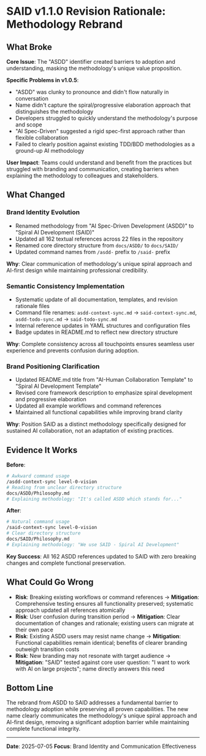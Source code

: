 # SAID v1.1.0 Revision Rationale: Methodology Rebrand

## What Broke

**Core Issue**: The "ASDD" identifier created barriers to adoption and understanding, masking the methodology's unique value proposition.

**Specific Problems in v1.0.5**:
- "ASDD" was clunky to pronounce and didn't flow naturally in conversation
- Name didn't capture the spiral/progressive elaboration approach that distinguishes the methodology
- Developers struggled to quickly understand the methodology's purpose and scope
- "AI Spec-Driven" suggested a rigid spec-first approach rather than flexible collaboration
- Failed to clearly position against existing TDD/BDD methodologies as a ground-up AI methodology

**User Impact**: Teams could understand and benefit from the practices but struggled with branding and communication, creating barriers when explaining the methodology to colleagues and stakeholders.

## What Changed

### Brand Identity Evolution
- Renamed methodology from "AI Spec-Driven Development (ASDD)" to "Spiral AI Development (SAID)"
- Updated all 162 textual references across 22 files in the repository
- Renamed core directory structure from `docs/ASDD/` to `docs/SAID/`
- Updated command names from `/asdd-` prefix to `/said-` prefix

**Why**: Clear communication of methodology's unique spiral approach and AI-first design while maintaining professional credibility.

### Semantic Consistency Implementation
- Systematic update of all documentation, templates, and revision rationale files
- Command file renames: `asdd-context-sync.md` → `said-context-sync.md`, `asdd-todo-sync.md` → `said-todo-sync.md`
- Internal reference updates in YAML structures and configuration files
- Badge updates in README.md to reflect new directory structure

**Why**: Complete consistency across all touchpoints ensures seamless user experience and prevents confusion during adoption.

### Brand Positioning Clarification
- Updated README.md title from "AI-Human Collaboration Template" to "Spiral AI Development Template"
- Revised core framework description to emphasize spiral development and progressive elaboration
- Updated all example workflows and command references
- Maintained all functional capabilities while improving brand clarity

**Why**: Position SAID as a distinct methodology specifically designed for sustained AI collaboration, not an adaptation of existing practices.

## Evidence It Works

**Before**:
```bash
# Awkward command usage
/asdd-context-sync level-0-vision
# Reading from unclear directory structure
docs/ASDD/Philosophy.md
# Explaining methodology: "It's called ASDD which stands for..."
```

**After**:
```bash
# Natural command usage
/said-context-sync level-0-vision
# Clear directory structure
docs/SAID/Philosophy.md
# Explaining methodology: "We use SAID - Spiral AI Development"
```

**Key Success**: All 162 ASDD references updated to SAID with zero breaking changes and complete functional preservation.

## What Could Go Wrong

- **Risk**: Breaking existing workflows or command references → **Mitigation**: Comprehensive testing ensures all functionality preserved; systematic approach updated all references atomically
- **Risk**: User confusion during transition period → **Mitigation**: Clear documentation of changes and rationale; existing users can migrate at their own pace
- **Risk**: Existing ASDD users may resist name change → **Mitigation**: Functional capabilities remain identical; benefits of clearer branding outweigh transition costs
- **Risk**: New branding may not resonate with target audience → **Mitigation**: "SAID" tested against core user question: "I want to work with AI on large projects"; name directly answers this need

## Bottom Line

The rebrand from ASDD to SAID addresses a fundamental barrier to methodology adoption while preserving all proven capabilities. The new name clearly communicates the methodology's unique spiral approach and AI-first design, removing a significant adoption barrier while maintaining complete functional integrity.

---

**Date**: 2025-07-05
**Focus**: Brand Identity and Communication Effectiveness